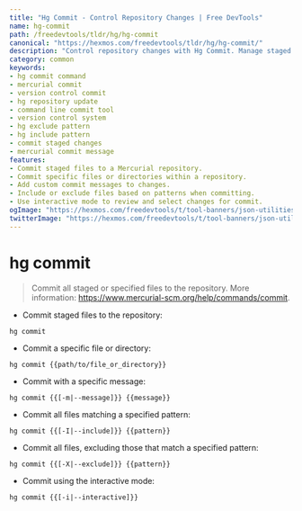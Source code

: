 ```yaml
---
title: "Hg Commit - Control Repository Changes | Free DevTools"
name: hg-commit
path: /freedevtools/tldr/hg/hg-commit
canonical: "https://hexmos.com/freedevtools/tldr/hg/hg-commit/"
description: "Control repository changes with Hg Commit. Manage staged files, specify commit messages, and interactively select changes. Free online tool, no registration required."
category: common
keywords:
- hg commit command
- mercurial commit
- version control commit
- hg repository update
- command line commit tool
- version control system
- hg exclude pattern
- hg include pattern
- commit staged changes
- mercurial commit message
features:
- Commit staged files to a Mercurial repository.
- Commit specific files or directories within a repository.
- Add custom commit messages to changes.
- Include or exclude files based on patterns when committing.
- Use interactive mode to review and select changes for commit.
ogImage: "https://hexmos.com/freedevtools/t/tool-banners/json-utilities-banner.png"
twitterImage: "https://hexmos.com/freedevtools/t/tool-banners/json-utilities-banner.png"
---
```


# hg commit

> Commit all staged or specified files to the repository.
> More information: <https://www.mercurial-scm.org/help/commands/commit>.

- Commit staged files to the repository:

`hg commit`

- Commit a specific file or directory:

`hg commit {{path/to/file_or_directory}}`

- Commit with a specific message:

`hg commit {{[-m|--message]}} {{message}}`

- Commit all files matching a specified pattern:

`hg commit {{[-I|--include]}} {{pattern}}`

- Commit all files, excluding those that match a specified pattern:

`hg commit {{[-X|--exclude]}} {{pattern}}`

- Commit using the interactive mode:

`hg commit {{[-i|--interactive]}}`
